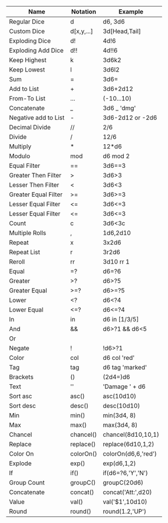 | Name                 | Notation   | Example            |
|----------------------|------------|--------------------|
| Regular Dice         | d          | d6, 3d6            |
| Custom Dice          | d[x,y,...] | 3d[Head,Tail]      |
| Exploding Dice       | d!         | 4d!6               |
| Exploding Add Dice   | d!!        | 4d!!6              |
| Keep Highest         | k          | 3d6k2              |
| Keep Lowest          | l          | 3d6l2              |
| Sum                  | =          | 3d6=               |
| Add to List          | +          | 3d6+2d12           |
| From-To List         | ...        | (-10...10)         |
| Concatenate          | _          | 3d6 _ 'dmg'        |
| Negative add to List | -          | 3d6-2d12 or -2d6   |
| Decimal Divide       | //         | 2/6                |
| Divide               | /          | 12/6               |
| Multiply             | *          | 12*d6              |
| Modulo               | mod        | d6 mod 2           |
| Equal Filter         | ==         | 3d6==3             |
| Greater Then Filter  | >          | 3d6>3              |
| Lesser Then Filter   | <          | 3d6<3              |
| Greater Equal Filter | >=         | 3d6>=3             |
| Lesser Equal Filter  | <=         | 3d6<=3             |
| Lesser Equal Filter  | <=         | 3d6<=3             |
| Count                | c          | 3d6<3c             |
| Multiple Rolls       | ,          | 1d6,2d10           |
| Repeat               | x          | 3x2d6              |
| Repeat List          | r          | 3r2d6              |
| Reroll               | rr         | 3d10 rr 1          |
| Equal                | =?         | d6=?6              |
| Greater              | >?         | d6>?5              |
| Greater Equal        | >=?        | d6>=?5             |
| Lower                | <?         | d6<?4              |
| Lower Equal          | <=?        | d6<=?4             |
| In                   | in         | d6 in [1/3/5]      |
| And                  | &&         | d6>?1 && d6<5      |
| Or                   | ||         | d6>?1 || d6<5      |
| Negate               | !          | !d6>?1             |
| Color                | col        | d6 col 'red'       |
| Tag                  | tag        | d6 tag 'marked'    |
| Brackets             | ()         | (2d4=)d6           |
| Text                 | ''         | 'Damage ' + d6     |
| Sort asc             | asc()      | asc(10d10)         |
| Sort desc            | desc()     | desc(10d10)        |
| Min                  | min()      | min(3d4, 8)        |
| Max                  | max()      | max(3d4, 8)        |
| Chancel              | chancel()  | chancel(8d10,10,1) |
| Replace              | replace()  | replace(6d10,1,2)  |
| Color On             | colorOn()  | colorOn(d6,6,'red') |
| Explode              | exp()      | exp(d6,1,2)        |
| If                   | if()       | if(d6=?6,'Y','N')  |
| Group Count          | groupC()   | groupC(20d6)       |
| Concatenate          | concat()   | concat('Att:',d20) |
| Value                | val()      | val('$1',10d10)    |
| Round                | round()    | round(1.2,'UP')    |
